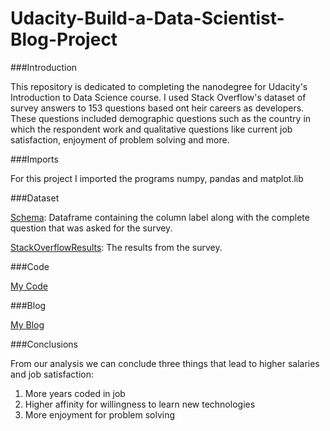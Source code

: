 # Udacity-Build-a-Data-Scientist-Blog-Project

###Introduction

This repository is dedicated to completing the nanodegree for Udacity's Introduction to Data Science course. I used Stack Overflow's dataset of survey answers to 153 questions based ont heir careers as developers. These questions included demographic questions such as the country in which the respondent work and qualitative questions like current job satisfaction, enjoyment of problem solving and more.

###Imports

For this project I imported the programs numpy, pandas and matplot.lib

###Dataset

[Schema](https://github.com/seanhorner21/Udacity-Build-a-Data-Scientist-Blog-Project/blob/main/survey_results_schema.csv): Dataframe containing the column label along with the complete question that was asked for the survey.

[StackOverflowResults](downloads/archive(1)/survey_results_public.csv): The results from the survey.

###Code

[My Code](https://github.com/seanhorner21/Udacity-Build-a-Data-Scientist-Blog-Project/blob/main/Blog%20Post%20Project%20Code.py)

###Blog

[My Blog](https://medium.com/@seanh21/could-an-open-mindset-and-ability-to-problem-solve-increase-salary-5c404fb0e516)

###Conclusions

From our analysis we can conclude three things that lead to higher salaries and job satisfaction:

1. More years coded in job
2. Higher affinity for willingness to learn new technologies
3. More enjoyment for problem solving
